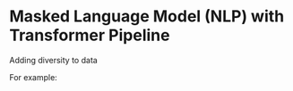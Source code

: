 # Masked Language Model (NLP) with Transformer Pipeline 

Adding diversity to data

For example:
```

```
